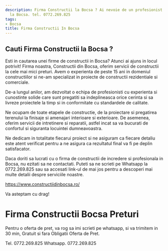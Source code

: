 ```yaml
---
description: Firma Constructii la Bocsa ? Ai nevoie de un profesionist in Firma Constructii
  la Bocsa. tel. 0772.269.825
tags:
- Bocsa
title: Firma Constructii In Bocsa
---
```



## Cauti Firma Constructii la Bocsa ?


Esti in cautarea unei firme de constructii in Bocsa? Atunci ai ajuns in locul potrivit! 
Firma noastra, Constructii din Bocsa, oferim servicii de constructii la cele mai mici preturi. Avem o experienta de peste 15 ani in domeniul constructiilor si ne-am specializat in proiecte de constructii rezidentiale si comerciale.

De-a lungul anilor, am dezvoltat o echipa de profesionisti cu experienta si cunostinte solide care sunt pregatiti sa indeplineasca orice cerinta si sa livreze proiectele la timp si in conformitate cu standardele de calitate.

Ne ocupam de toate etapele de constructie, de la proiectare si pregatirea terenului la finisaje si amenajari interioare si exterioare. De asemenea, oferim servicii de intretinere si reparatii, astfel incat sa va bucurati de confortul si siguranta locuintei dumneavoastra.

Ne dedicam in totalitate fiecarui proiect si ne asiguram ca fiecare detaliu este atent verificat pentru a ne asigura ca rezultatul final va fi pe deplin satisfacator.

Daca doriti sa lucrati cu o firma de constructii de incredere si profesionala in Bocsa, nu ezitati sa ne contactati. Puteti sa ne scrieti pe Whatsapp la 0772.269.825 sau sa accesati link-ul de mai jos pentru a descoperi mai multe detalii despre serviciile noastre. 

https://www.constructiidinbocsa.ro/

Va asteptam cu drag!

# Firma Constructii Bocsa Preturi
Pentru o oferta de pret, va rog sa imi scrieti pe whatsapp, si va trimitem in 30 min, Gratuit si fara Obligatii Oferta de Pret.

Tel. 0772.269.825
Whatsapp. 0772.269.825